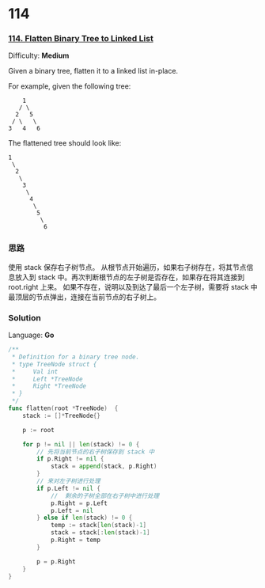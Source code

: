 # 114
### [114\. Flatten Binary Tree to Linked List](https://leetcode.com/problems/flatten-binary-tree-to-linked-list/)

Difficulty: **Medium**


Given a binary tree, flatten it to a linked list in-place.

For example, given the following tree:

```
    1
   / \
  2   5
 / \   \
3   4   6
```

The flattened tree should look like:

```
1
 \
  2
   \
    3
     \
      4
       \
        5
         \
          6
```

### 思路
使用 stack 保存右子树节点。 从根节点开始遍历，如果右子树存在，将其节点信息放入到 stack 中。再次判断根节点的左子树是否存在，如果存在将其连接到 root.right 上来。 如果不存在，说明以及到达了最后一个左子树，需要将 stack 中最顶层的节点弹出，连接在当前节点的右子树上。
### Solution

Language: **Go**

```go
/**
 * Definition for a binary tree node.
 * type TreeNode struct {
 *     Val int
 *     Left *TreeNode
 *     Right *TreeNode
 * }
 */
func flatten(root *TreeNode)  {
    stack := []*TreeNode{}

	p := root

	for p != nil || len(stack) != 0 {
		// 先将当前节点的右子树保存到 stack 中
		if p.Right != nil {
			stack = append(stack, p.Right)
		}
		// 来对左子树进行处理
		if p.Left != nil {
			//  剩余的子树全部在右子树中进行处理
			p.Right = p.Left
			p.Left = nil
		} else if len(stack) != 0 {
			temp := stack[len(stack)-1]
			stack = stack[:len(stack)-1]
			p.Right = temp
		}

		p = p.Right
	}
}
```